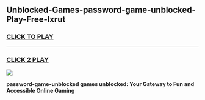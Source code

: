 
## Unblocked-Games-password-game-unblocked-Play-Free-lxrut
<h3>
<a href="https://premium76.site?title=password-game-unblocked&ref=10A">CLICK TO PLAY</a></h3>
<hr>

<h3>
<a href="https://premium76.site?title=password-game-unblocked&ref=10A">CLICK 2 PLAY</a>
  
</h3>

<a href="https://premium76.site?title=password-game-unblocked&ref=10A"><img src="https://clearcache.store/games.png"></a>


**password-game-unblocked games unblocked: Your Gateway to Fun and Accessible Online Gaming**
